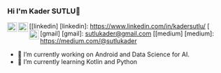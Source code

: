 ### Hi I'm Kader SUTLU👋
[<img align="left" alt="kadersuutlu | LinkedIn" width="22px" src="./linkedin.svg" >[linkedin]
[linkedin]: https://www.linkedin.com/in/kadersutlu/
[<img align="left" alt="kadersuutlu | Gmail" width="22px" src="./linkedin.svg" >[gmail]
[gmail]: sutlukader@gmail.com
[<img align="left" alt="kadersuutlu | Medium" width="22px" src="./linkedin.svg" >[medium]
[medium]: https://medium.com/@sutlukader

- 🔭 I’m currently working on Android and Data Science for AI.
- 🌱 I’m currently learning Kotlin and Python
